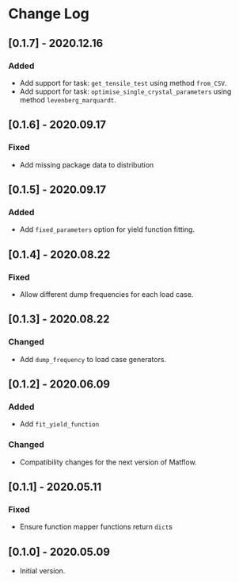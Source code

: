 # Change Log

## [0.1.7] - 2020.12.16

### Added

- Add support for task: `get_tensile_test` using method `from_CSV`.
- Add support for task: `optimise_single_crystal_parameters` using method `levenberg_marquardt`.

## [0.1.6] - 2020.09.17

### Fixed

- Add missing package data to distribution

## [0.1.5] - 2020.09.17

### Added

- Add `fixed_parameters` option for yield function fitting.

## [0.1.4] - 2020.08.22

### Fixed

- Allow different dump frequencies for each load case.

## [0.1.3] - 2020.08.22

### Changed

- Add `dump_frequency` to load case generators.

## [0.1.2] - 2020.06.09

### Added

- Add `fit_yield_function`

### Changed

- Compatibility changes for the next version of Matflow.

## [0.1.1] - 2020.05.11

### Fixed

- Ensure function mapper functions return `dict`s

## [0.1.0] - 2020.05.09

- Initial version.
